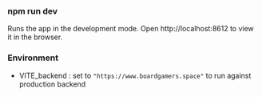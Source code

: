 ### npm run dev

Runs the app in the development mode.
Open http://localhost:8612 to view it in the browser.

### Environment

- VITE_backend : set to `"https://www.boardgamers.space"` to run against production backend
